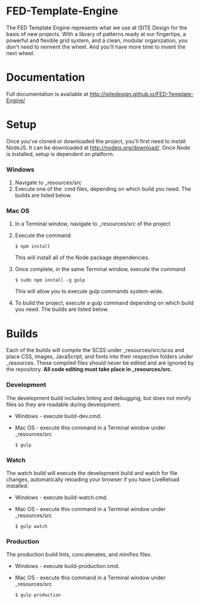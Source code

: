 FED-Template-Engine
===================
The FED Template Engine represents what we use at ISITE Design for the basis of new projects. With a library of patterns ready at our fingertips, a powerful and flexible grid system, and a clean, modular organization, you don't need to reinvent the wheel. And you'll have more time to invent the next wheel.

# Documentation
Full documentation is available at http://isitedesign.github.io/FED-Template-Engine/

# Setup
Once you've cloned or downloaded the project, you'll first need to install NodeJS.  It can be downloaded at http://nodejs.org/download/.  Once Node is installed, setup is dependent on platform.

### Windows
1. Navigate to _resources/src
2. Execute one of the .cmd files, depending on which build you need.  The builds are listed below.

### Mac OS
1. In a Terminal window, navigate to _resources/src of the project
2. Execute the command:

    ```
    $ npm install
    ```
    This will install all of the Node package dependencies.
3. Once complete, in the same Terminal window, execute the command

    ```
    $ sudo npm install -g gulp
    ```
    This will allow you to execute gulp commands system-wide.
4. To build the project, execute a gulp command depending on which build you need.  The builds are listed below.

# Builds

Each of the builds will compile the SCSS under _resources/src/scss and place CSS, images, JavaScript, and fonts into their respective folders under _resources.  These compiled files should never be edited and are ignored by the repository.  **All code editing must take place in _resources/src.**

### Development
The development build includes linting and debugging, but does not minify files so they are readable during development.
* Windows - execute build-dev.cmd.
* Mac OS - execute this command in a Terminal window under _resources/src

    ```
    $ gulp
    ```

### Watch
The watch build will execute the development build and watch for file changes, automatically reloading your browser if you have LiveReload installed.
* Windows - execute build-watch.cmd.
* Mac OS - execute this command in a Terminal window under _resources/src

    ```
    $ gulp watch
    ```

### Production
The production build lints, concatenates, and minifies files.
* Windows - execute build-production.cmd.
* Mac OS - execute this command in a Terminal window under _resources/src

    ```
    $ gulp production
    ```

